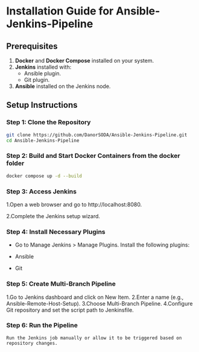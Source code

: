 # Installation Guide for Ansible-Jenkins-Pipeline

## Prerequisites

1. **Docker** and **Docker Compose** installed on your system.
2. **Jenkins** installed with:
   - Ansible plugin.
   - Git plugin.
3. **Ansible** installed on the Jenkins node.

## Setup Instructions

### Step 1: Clone the Repository

```bash
git clone https://github.com/DanorSODA/Ansible-Jenkins-Pipeline.git
cd Ansible-Jenkins-Pipeline
```

### Step 2: Build and Start Docker Containers from the docker folder

```bash
docker compose up -d --build
```

### Step 3: Access Jenkins

1.Open a web browser and go to http://localhost:8080.

2.Complete the Jenkins setup wizard.

### Step 4: Install Necessary Plugins

- Go to Manage Jenkins > Manage Plugins.
  Install the following plugins:

- Ansible
- Git

### Step 5: Create Multi-Branch Pipeline

1.Go to Jenkins dashboard and click on New Item.
2.Enter a name (e.g., Ansible-Remote-Host-Setup).
3.Choose Multi-Branch Pipeline.
4.Configure Git repository and set the script path to Jenkinsfile.

### Step 6: Run the Pipeline

    Run the Jenkins job manually or allow it to be triggered based on repository changes.
